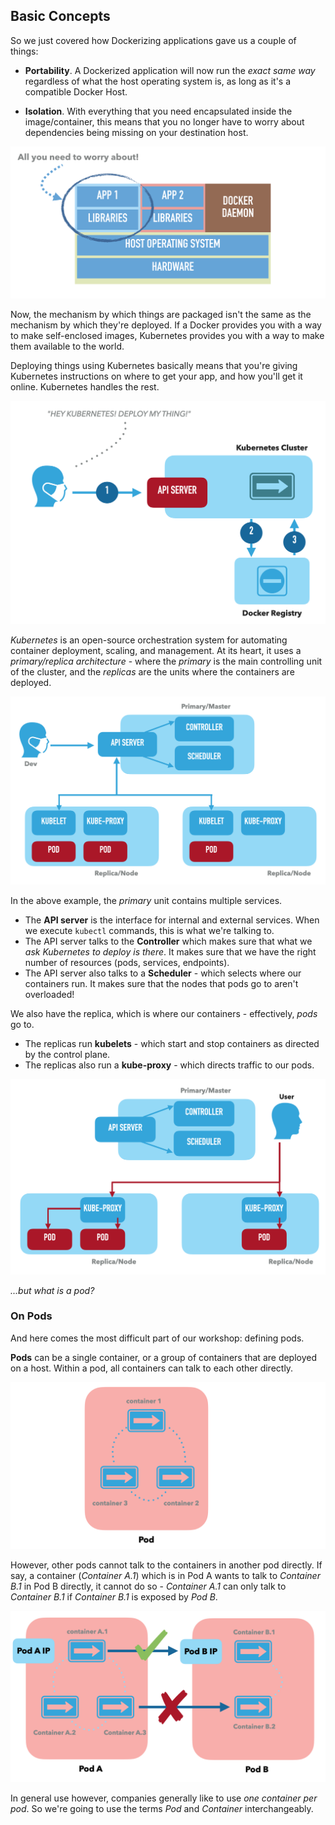 ## Basic Concepts

So we just covered how Dockerizing applications gave us a couple of things:

 - **Portability**. A Dockerized application will now run the *exact same way* regardless of what the host operating system is, as long as it's a compatible Docker Host.

 - **Isolation**. With everything that you need encapsulated inside the image/container, this means that you no longer have to worry about dependencies being missing on your destination host.

![Concerns](images/3-concerns.png)

Now, the mechanism by which things are packaged isn't the same as the mechanism by which they're deployed. If a Docker provides you with a way to make self-enclosed images, Kubernetes provides you with a way to make them available to the world.

Deploying things using Kubernetes basically means that you're giving Kubernetes instructions on where to get your app, and how you'll get it online. Kubernetes handles the rest.

![Kubes](images/4-basic-kubes.png)

*Kubernetes* is an open-source orchestration system for automating container deployment, scaling, and management. At its heart, it uses a *primary/replica architecture* - where the *primary* is the main controlling unit of the cluster, and the *replicas* are the units where the containers are deployed.

![Kubes](images/5-primary-kubelet.png)

In the above example, the *primary* unit contains multiple services.

 - The **API server** is the interface for internal and external services. When we execute `kubectl` commands, this is what we're talking to.
 - The API server talks to the **Controller** which makes sure that what we *ask Kubernetes to deploy is there*. It makes sure that we have the right number of resources (pods, services, endpoints).
 - The API server also talks to a **Scheduler** - which selects where our containers run. It makes sure that the nodes that pods go to aren't overloaded!

We also have the replica, which is where our containers - effectively, *pods* go to.

 - The replicas run **kubelets** - which start and stop containers as directed by the control plane.
 - The replicas also run a **kube-proxy** - which directs traffic to our pods.

![Kubes](images/6-replica-proxy.png)


*...but what is a pod?*

### On Pods

And here comes the most difficult part of our workshop: defining pods.

**Pods** can be a single container, or a group of containers that are deployed on a host. Within a pod, all containers can talk to each other directly.

![Kubes](/images/7-pods.png)

However, other pods cannot talk to the containers in another pod directly. If say, a container (*Container A.1*) which is in Pod A wants to talk to *Container B.1* in Pod B directly, it cannot do so - *Container A.1* can only talk to *Container B.1* if *Container B.1* is exposed by *Pod B*.

![Kubes](/images/8-pod-networking.png)


In general use however, companies generally like to use *one container per pod*. So we're going to use the terms *Pod* and *Container* interchangeably.
